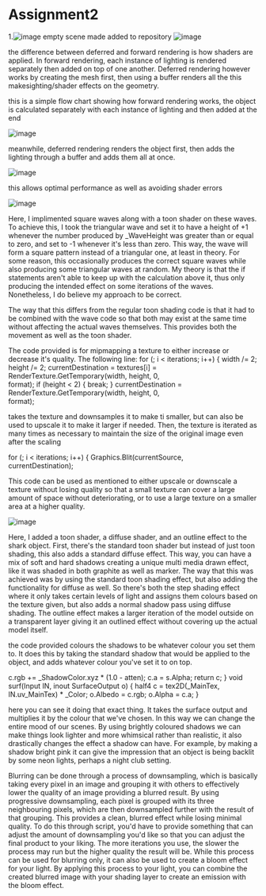 # Assignment2
1.![image](https://user-images.githubusercontent.com/98484257/228286682-93e6cad2-8717-4f48-9c9d-29d3cccf6233.png)
empty scene made
added to repository 
![image](https://user-images.githubusercontent.com/98484257/228289187-d3f3f76d-0d37-4cb6-a886-5176245441ae.png)

the difference between deferred and forward rendering is how shaders are applied. In forward rendering, each instance of lighting is rendered separately then added on top of one another. Deferred rendering however works by creating the mesh first, then using a buffer renders all the this makesighting/shader effects on the geometry. 

this is a simple flow chart showing how forward rendering works, the object is calculated separately with each instance of lighting and then added at the end

![image](https://user-images.githubusercontent.com/98484257/228292165-773d9d0c-c935-4927-ae5d-b606e82aaf3c.png)

meanwhile, deferred rendering renders the object first, then adds the lighting through a buffer and adds them all at once. 

![image](https://user-images.githubusercontent.com/98484257/228292761-e92831ce-5919-4db3-8861-ffe047e38dff.png)

this allows optimal performance as well as avoiding shader errors

![image](https://user-images.githubusercontent.com/98484257/228589192-488d4ea2-d959-4b7e-9de3-0b99bfe0f2e2.png)

Here, I implimented square waves along with a toon shader on these waves. To achieve this, I took the triangular wave and set it to have a height of +1 whenever the number produced by _WaveHeight was greater than or equal to zero, and set to -1 whenever it's less than zero. This way, the wave will form a square pattern instead of a triangular one, at least in theory. For some reason, this occasionally produces the correct square waves while also producing some triangular waves at random. My theory is that the if statements aren't able to keep up with the calculation above it, thus only producing the intended effect on some iterations of the waves. Nonetheless, I do believe my approach to be correct. 

The way that this differs from the regular toon shading code is that it had to be combined with the wave code so that both may exist at the same time without affecting the actual waves themselves. This provides both the movement as well as the toon shader. 



The code provided is for mipmapping a texture to either increase or decrease it's quality. The following line:
for (; i < iterations; i++) { 
width /= 2; 
height /= 2; 
currentDestination = textures[i] = 
RenderTexture.GetTemporary(width, height, 0,  
format); 
if (height < 2) { 
break; 
} 
currentDestination = 
RenderTexture.GetTemporary(width, height, 0,  
format); 

takes the texture and downsamples it to make ti smaller, but can also be used to upscale it to make it larger if needed. Then, the texture is iterated as many times as necessary to maintain the size of the original image even after the scaling 

for (; i < iterations; i++) { 
Graphics.Blit(currentSource,  
currentDestination); 


This code can be used as mentioned to either upscale or downscale a texture without losing quality so that a small texture can cover a large amount of space without deteriorating, or to use a large texture on a smaller area at a higher quality.


![image](https://user-images.githubusercontent.com/98484257/228594673-b298c84c-a04a-480d-a869-e17f2695fc5a.png)

Here, I added a toon shader, a diffuse shader, and an outline effect to the shark object. First, there's the standard toon shader but instead of just toon shading, this also adds a standard diffuse effect. This way, you can have a mix of soft and hard shadows creating a unique multi media drawn effect, like it was shaded in both graphite as well as marker. The way that this was achieved was by using the standard toon shading effect, but also adding the functionality for diffuse as well. So there's both the step shading effect where it only takes certain levels of light and assigns them colours based on the texture given, but also adds a normal shadow pass using diffuse shading. The outline effect makes a larger iteration of the model outside on a transparent layer giving it an outlined effect without covering up the actual model itself. 

the code provided colours the shadows to be whatever colour you set them to. It does this by taking the standard shadow that would be applied to the object, and adds whatever colour you've set it to on top. 

 c.rgb += _ShadowColor.xyz * (1.0 - atten);  c.a = s.Alpha; 
 return c; 
 } 
 void surf(Input IN, inout SurfaceOutput o) {  half4 c = tex2D(_MainTex, IN.uv_MainTex) *  _Color; 
 o.Albedo = c.rgb; 
 o.Alpha = c.a; 
 } 


here you can see it doing that exact thing. It takes the surface output and multiplies it by the colour that we've chosen. In this way we can change the entire mood of our scenes. By using brightly coloured shadows we can make things look lighter and more whimsical rather than realistic, it also drastically changes the effect a shadow can have. For example, by making a shadow bright pink it can give the impression that an object is being backlit by some neon lights, perhaps a night club setting. 


Blurring can be done through a process of downsampling, which is basically taking every pixel in an image and grouping it with others to effectively lower the quality of an image providing a blurred result. By using progressive downsampling, each pixel is grouped with its three neighbouring pixels, which are then downsampled further with the result of that grouping. This provides a clean, blurred effect while losing minimal quality. To do this through script, you'd have to provide something that can adjust the amount of downsampling you'd like so that you can adjust the final product to your liking. The more iterations you use, the slower the process may run but the higher quality the result will be. While this process can be used for blurring only, it can also be used to create a bloom effect for your light. By applying this process to your light, you can combine the created blurred image with your shading layer to create an emission with the bloom effect.
